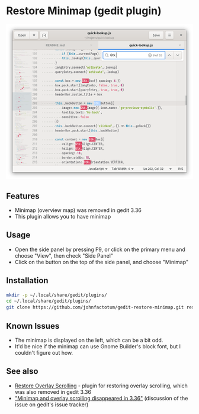 # Restore Minimap (gedit plugin)

![Screenshot](screenshot.png)

## Features

* Minimap (overview map) was removed in gedit 3.36
* This plugin allows you to have minimap

## Usage

* Open the side panel by pressing F9, or click on the primary menu and choose "View", then check "Side Panel"
* Click on the button on the top of the side panel, and choose "Minimap"

## Installation
```bash
mkdir -p ~/.local/share/gedit/plugins/
cd ~/.local/share/gedit/plugins/
git clone https://github.com/johnfactotum/gedit-restore-minimap.git restore-minimap
```

## Known Issues
* The minimap is displayed on the left, which can be a bit odd.
* It'd be nice if the minimap can use Gnome Builder's block font, but I couldn't figure out how.

## See also
* [Restore Overlay Scrolling](https://github.com/johnfactotum/gedit-restore-overlay-scrolling) - plugin for restoring overlay scrolling, which was also removed in gedit 3.36
* ["Minimap and overlay scrolling disappeared in 3.36"](https://gitlab.gnome.org/GNOME/gedit/issues/285) (discussion of the issue on gedit's issue tracker)
